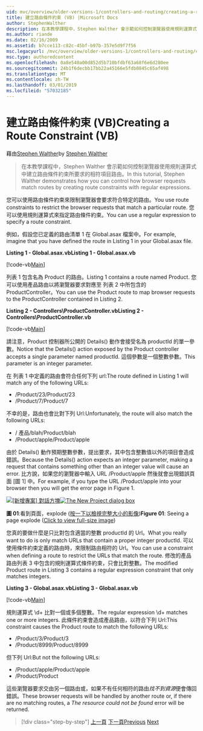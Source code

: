 ```yaml
---
uid: mvc/overview/older-versions-1/controllers-and-routing/creating-a-route-constraint-vb
title: 建立路由條件約束 (VB) |Microsoft Docs
author: StephenWalther
description: 在本教學課程中，Stephen Walther 會示範如何控制瀏覽器使用規則運算式中建立路由條件約束所要求的相符項目路由。
ms.author: riande
ms.date: 02/16/2009
ms.assetid: b7cce113-c82c-45bf-b97b-357e5d9f7f56
msc.legacyurl: /mvc/overview/older-versions-1/controllers-and-routing/creating-a-route-constraint-vb
msc.type: authoredcontent
ms.openlocfilehash: 0a8e540a00d852d5b710bfdbf63a68f6e6d280ee
ms.sourcegitcommit: 24b1f6decbb17bb22a45166e5fdb0845c65af498
ms.translationtype: MT
ms.contentlocale: zh-TW
ms.lasthandoff: 03/01/2019
ms.locfileid: "57032185"
---
```

<a name="creating-a-route-constraint-vb"></a><span data-ttu-id="b601e-103">建立路由條件約束 (VB)</span><span class="sxs-lookup"><span data-stu-id="b601e-103">Creating a Route Constraint (VB)</span></span>
====================
<span data-ttu-id="b601e-104">藉由[Stephen Walther](https://github.com/StephenWalther)</span><span class="sxs-lookup"><span data-stu-id="b601e-104">by [Stephen Walther](https://github.com/StephenWalther)</span></span>

> <span data-ttu-id="b601e-105">在本教學課程中，Stephen Walther 會示範如何控制瀏覽器使用規則運算式中建立路由條件約束所要求的相符項目路由。</span><span class="sxs-lookup"><span data-stu-id="b601e-105">In this tutorial, Stephen Walther demonstrates how you can control how browser requests match routes by creating route constraints with regular expressions.</span></span>


<span data-ttu-id="b601e-106">您可以使用路由條件約束來限制瀏覽器會要求符合特定的路由。</span><span class="sxs-lookup"><span data-stu-id="b601e-106">You use route constraints to restrict the browser requests that match a particular route.</span></span> <span data-ttu-id="b601e-107">您可以使用規則運算式來指定路由條件約束。</span><span class="sxs-lookup"><span data-stu-id="b601e-107">You can use a regular expression to specify a route constraint.</span></span>

<span data-ttu-id="b601e-108">例如，假設您已定義的路由清單 1 在 Global.asax 檔案中。</span><span class="sxs-lookup"><span data-stu-id="b601e-108">For example, imagine that you have defined the route in Listing 1 in your Global.asax file.</span></span>

<span data-ttu-id="b601e-109">**Listing 1 - Global.asax.vb**</span><span class="sxs-lookup"><span data-stu-id="b601e-109">**Listing 1 - Global.asax.vb**</span></span>

[!code-vb[Main](creating-a-route-constraint-vb/samples/sample1.vb)]

<span data-ttu-id="b601e-110">列表 1 包含名為 Product 的路由。</span><span class="sxs-lookup"><span data-stu-id="b601e-110">Listing 1 contains a route named Product.</span></span> <span data-ttu-id="b601e-111">您可以使用產品路由以將瀏覽器要求對應至 列表 2 中所包含的 ProductController。</span><span class="sxs-lookup"><span data-stu-id="b601e-111">You can use the Product route to map browser requests to the ProductController contained in Listing 2.</span></span>

<span data-ttu-id="b601e-112">**Listing 2 - Controllers\ProductController.vb**</span><span class="sxs-lookup"><span data-stu-id="b601e-112">**Listing 2 - Controllers\ProductController.vb**</span></span>

[!code-vb[Main](creating-a-route-constraint-vb/samples/sample2.vb)]

<span data-ttu-id="b601e-113">請注意，Product 控制器所公開的 Details() 動作會接受名為 productId 的單一參數。</span><span class="sxs-lookup"><span data-stu-id="b601e-113">Notice that the Details() action exposed by the Product controller accepts a single parameter named productId.</span></span> <span data-ttu-id="b601e-114">這個參數是一個整數參數。</span><span class="sxs-lookup"><span data-stu-id="b601e-114">This parameter is an integer parameter.</span></span>

<span data-ttu-id="b601e-115">在 列表 1 中定義的路由會符合任何下列 url:</span><span class="sxs-lookup"><span data-stu-id="b601e-115">The route defined in Listing 1 will match any of the following URLs:</span></span>

- <span data-ttu-id="b601e-116">/Product/23</span><span class="sxs-lookup"><span data-stu-id="b601e-116">/Product/23</span></span>
- <span data-ttu-id="b601e-117">/Product/7</span><span class="sxs-lookup"><span data-stu-id="b601e-117">/Product/7</span></span>

<span data-ttu-id="b601e-118">不幸的是，路由也會比對下列 Url:</span><span class="sxs-lookup"><span data-stu-id="b601e-118">Unfortunately, the route will also match the following URLs:</span></span>

- <span data-ttu-id="b601e-119">/ 產品/blah</span><span class="sxs-lookup"><span data-stu-id="b601e-119">/Product/blah</span></span>
- <span data-ttu-id="b601e-120">/Product/apple</span><span class="sxs-lookup"><span data-stu-id="b601e-120">/Product/apple</span></span>

<span data-ttu-id="b601e-121">由於 Details() 動作預期整數參數，提出要求，其中包含整數值以外的項目會造成錯誤。</span><span class="sxs-lookup"><span data-stu-id="b601e-121">Because the Details() action expects an integer parameter, making a request that contains something other than an integer value will cause an error.</span></span> <span data-ttu-id="b601e-122">比方說，如果您的瀏覽器中輸入 URL /Product/apple 然後就會出現錯誤頁面 [圖 1] 中。</span><span class="sxs-lookup"><span data-stu-id="b601e-122">For example, if you type the URL /Product/apple into your browser then you will get the error page in Figure 1.</span></span>


<span data-ttu-id="b601e-123">[![[新增專案] 對話方塊](creating-a-route-constraint-vb/_static/image1.jpg)](creating-a-route-constraint-vb/_static/image1.png)</span><span class="sxs-lookup"><span data-stu-id="b601e-123">[![The New Project dialog box](creating-a-route-constraint-vb/_static/image1.jpg)](creating-a-route-constraint-vb/_static/image1.png)</span></span>

<span data-ttu-id="b601e-124">**圖 01**:看到頁面，explode ([按一下以檢視完整大小的影像](creating-a-route-constraint-vb/_static/image2.png))</span><span class="sxs-lookup"><span data-stu-id="b601e-124">**Figure 01**: Seeing a page explode ([Click to view full-size image](creating-a-route-constraint-vb/_static/image2.png))</span></span>


<span data-ttu-id="b601e-125">您真的要做什麼是只比對包含適當的整數 productId 的 Url。</span><span class="sxs-lookup"><span data-stu-id="b601e-125">What you really want to do is only match URLs that contain a proper integer productId.</span></span> <span data-ttu-id="b601e-126">可以使用條件約束定義的路由時，來限制路由相符的 Url。</span><span class="sxs-lookup"><span data-stu-id="b601e-126">You can use a constraint when defining a route to restrict the URLs that match the route.</span></span> <span data-ttu-id="b601e-127">修改的產品路由列表 3 中包含的規則運算式條件約束，只會比對整數。</span><span class="sxs-lookup"><span data-stu-id="b601e-127">The modified Product route in Listing 3 contains a regular expression constraint that only matches integers.</span></span>

<span data-ttu-id="b601e-128">**Listing 3 - Global.asax.vb**</span><span class="sxs-lookup"><span data-stu-id="b601e-128">**Listing 3 - Global.asax.vb**</span></span>

[!code-vb[Main](creating-a-route-constraint-vb/samples/sample3.vb)]

<span data-ttu-id="b601e-129">規則運算式 \d+ 比對一個或多個整數。</span><span class="sxs-lookup"><span data-stu-id="b601e-129">The regular expression \d+ matches one or more integers.</span></span> <span data-ttu-id="b601e-130">此條件約束會造成產品路由，以符合下列 Url:</span><span class="sxs-lookup"><span data-stu-id="b601e-130">This constraint causes the Product route to match the following URLs:</span></span>

- <span data-ttu-id="b601e-131">/Product/3</span><span class="sxs-lookup"><span data-stu-id="b601e-131">/Product/3</span></span>
- <span data-ttu-id="b601e-132">/Product/8999</span><span class="sxs-lookup"><span data-stu-id="b601e-132">/Product/8999</span></span>

<span data-ttu-id="b601e-133">但下列 Url:</span><span class="sxs-lookup"><span data-stu-id="b601e-133">But not the following URLs:</span></span>

- <span data-ttu-id="b601e-134">/Product/apple</span><span class="sxs-lookup"><span data-stu-id="b601e-134">/Product/apple</span></span>
- <span data-ttu-id="b601e-135">/Product</span><span class="sxs-lookup"><span data-stu-id="b601e-135">/Product</span></span>

<span data-ttu-id="b601e-136">這些瀏覽器要求交由另一個路由或，如果不有任何相符的路由*找不到資源*便會傳回錯誤。</span><span class="sxs-lookup"><span data-stu-id="b601e-136">These browser requests will be handled by another route or, if there are no matching routes, a *The resource could not be found* error will be returned.</span></span>

> [!div class="step-by-step"]
> <span data-ttu-id="b601e-137">[上一頁](creating-custom-routes-vb.md)
> [下一頁](creating-a-custom-route-constraint-vb.md)</span><span class="sxs-lookup"><span data-stu-id="b601e-137">[Previous](creating-custom-routes-vb.md)
[Next](creating-a-custom-route-constraint-vb.md)</span></span>
